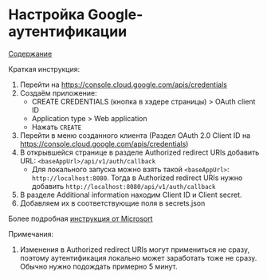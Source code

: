 # Настройка Google-аутентификации

[Содержание](Содержание.md)

Краткая инструкция:
1. Перейти на https://console.cloud.google.com/apis/credentials
2. Создаём приложение:
   - CREATE CREDENTIALS (кнопка в хэдере страницы) > OAuth client ID
   - Application type > Web application
   - Нажать `CREATE`
3. Перейти в меню созданного клиента (Раздел OAuth 2.0 Client ID на https://console.cloud.google.com/apis/credentials)
4. В открывшейся странице в разделе Authorized redirect URIs добавить URL: `<baseAppUrl>/api/v1/auth/callback`
    - Для локального запуска можно взять такой `<baseAppUrl>`: `http://localhost:8080`.
      Тогда в Authorized redirect URIs нужно добавить `http://localhost:8080/api/v1/auth/callback`
5. В разделе Additional information находим Client ID и Client secret.
6. Добавляем их в соответствующие поля в secrets.json

Более подробная [инструкция от Microsort](https://learn.microsoft.com/en-us/aspnet/core/security/authentication/social/google-logins?view=aspnetcore-8.0)

Примечания:
1. Изменения в Authorized redirect URIs могут примениться не сразу, поэтому аутентификация локально может заработать тоже не сразу. Обычно нужно подождать примерно 5 минут.
